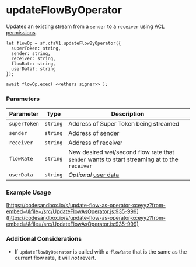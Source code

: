 # updateFlowByOperator

Updates an existing stream from a `sender` to a `receiver` using [ACL permissions](../../cfa-access-control-list-acl/).

```
let flowOp = sf.cfaV1.updateFlowByOperator({
  superToken: string,
  sender: string,
  receiver: string,
  flowRate: string,
  userData?: string
});

await flowOp.exec( <<ethers signer>> );
```

### Parameters

| Parameter    | Type     | Description                                                                                        |
| ------------ | -------- | -------------------------------------------------------------------------------------------------- |
| `superToken` | `string` | Address of Super Token being streamed                                                              |
| `sender`     | `string` | Address of sender                                                                                  |
| `receiver`   | `string` | Address of receiver                                                                                |
| `flowRate`   | `string` | New desired wei/second flow rate that `sender` wants to start streaming at to the `receiver`       |
| `userData`   | `string` | _Optional_ [user data](https://docs.superfluid.finance/superfluid/developers/super-apps/user-data) |

### Example Usage

[https://codesandbox.io/s/update-flow-as-operator-xceyyz?from-embed=\&file=/src/UpdateFlowAsOperator.js:935-999](https://codesandbox.io/s/update-flow-as-operator-xceyyz?from-embed=\&file=/src/UpdateFlowAsOperator.js:935-999)

### Additional Considerations

* If `updateFlowByOperator` is called with a `flowRate` that is the same as the current flow rate, it will _not_ revert.
